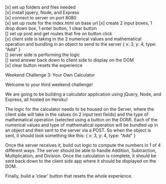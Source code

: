 [x] set up folders and files needed  
[x] install jquery, Node, and Express  
[x] connect to server on port 8080  
[x] set up route for the index.html on base url
[x] create 2 input boxes, 1 drop down box, 1 enter button, 1 clear button   
[] set up post and get routes that fire on button click  
[x] client side is taking in the 2 numerical values and mathematical operation and bundling in an object to send to the server { x: 3, y: 4, type: "Add" }  
[] server side is performing the logic   
[] send answer back down to client side to display on the DOM  
[x] clear button resets the experience  


Weekend Challenge 3: Your Own Calculator

Welcome to your third weekend challenge!

We are going to be building a calculator application using jQuery, Node, and Express, all hosted on Heroku!

The logic for the calculator needs to be housed on the Server, where the client side will take in the values (in 2 input text fields) and the type of mathematical operation (selected using a button on the DOM). Each of the numerical values and type of mathematical operation will be bundled up in an object and then sent to the server via a POST. So when the object is sent, it should look something like this: { x: 3, y: 4, type: "Add" }

Once the server receives it, build out logic to compute the numbers in 1 of 4 different ways. The server should be able to handle Addition, Subtraction, Multiplication, and Division. Once the calculation is complete, it should be sent back down to the client side app where it should be displayed on the DOM.

Finally, build a 'clear' button that resets the whole experience.
